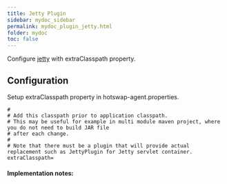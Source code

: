 ```yaml
---
title: Jetty Plugin
sidebar: mydoc_sidebar
permalink: mydoc_plugin_jetty.html
folder: mydoc
toc: false
---
```


Configure [jetty](http://www.eclipse.org/jetty) with extraClasspath property.

Configuration
-------------
Setup extraClasspath property in hotswap-agent.properties.

    #
    # Add this classpath prior to application classpath.
    # This may be useful for example in multi module maven project, where you do not need to build JAR file
    # after each change.
    #
    # Note that there must be a plugin that will provide actual replacement such as JettyPlugin for Jetty servlet container.
    extraClasspath=


#### Implementation notes:



